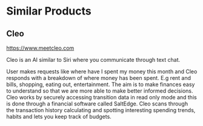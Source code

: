 # Similar Products #

## Cleo ##
https://www.meetcleo.com

Cleo is an AI similar to Siri where you communicate through text chat. 

User makes requests like where have I spent my money this month and Cleo responds with a breakdown of where money has been spent. E.g rent and bills, shopping, eating out, entertainment.
The aim is to make finances easy to understand so that we are more able to make better informed decisions.
Cleo works by securely accessing transition data in read only mode and this is done through a financial software called SaltEdge.
Cleo scans through the transaction history calculating and spotting interesting spending trends, habits and lets you keep track of budgets.
